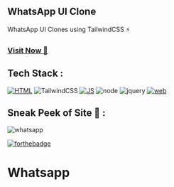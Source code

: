 ## WhatsApp UI Clone
WhatsApp UI Clones using TailwindCSS ⚡

### <a href="https://whatsappwebui.netlify.app" target="_blank">**Visit Now 🚀**</a>

## Tech Stack :
[![HTML](https://img.shields.io/badge/html5%20-%23E34F26.svg?&style=for-the-badge&logo=html5&logoColor=white)](https://github.com/jigar-sable/Web-UI-Clones/search?l=html)
![TailwindCSS](https://img.shields.io/badge/Tailwind_CSS-38B2AC?style=for-the-badge&logo=tailwind-css&logoColor=white)
[![JS](https://img.shields.io/badge/javascript%20-%23323330.svg?&style=for-the-badge&logo=javascript&logoColor=%23F7DF1E)](https://github.com/jigar-sable/Web-UI-Clones/search?l=javascript)
![node](https://img.shields.io/badge/Node.js-43853D?style=for-the-badge&logo=node.js&logoColor=white)
![jquery](https://img.shields.io/badge/jquery-%230769AD.svg?style=for-the-badge&logo=jquery&logoColor=white)
[![web](https://img.shields.io/badge/Netlify-00C7B7?style=for-the-badge&logo=netlify&logoColor=white)](https://instagramwebui.netlify.app)

## Sneak Peek of Site 🙈 :
![whatsapp](https://user-images.githubusercontent.com/64949957/130730909-2dbb73fb-9157-41e3-89ac-740237b083b5.PNG)


[![forthebadge](https://forthebadge.com/images/badges/built-with-love.svg)](https://forthebadge.com)


# Whatsapp
